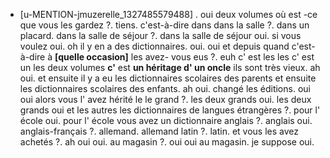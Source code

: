  * [u-MENTION-jmuzerelle_1327485579488]
	.
	 oui deux volumes où est -ce que vous les gardez ?.
	 tiens.
	 c'est-à-dire dans dans la salle ?.
	 dans un placard.
	 dans la salle de séjour ?.
	 dans la salle de séjour oui.
	 si vous voulez oui.
	 oh il y en a des dictionnaires.
	 oui.
	 oui et depuis quand c'est-à-dire à **[quelle occasion]** les avez- vous eus ?.
	 euh c' est les les c' est un les deux volumes **c'** est **un héritage d' un oncle** ils sont très vieux.
	 ah oui.
	 et ensuite il y a eu les dictionnaires scolaires des parents et ensuite les dictionnaires scolaires des enfants.
	 ah oui.
	 changé les éditions.
	 oui oui alors vous l' avez hérité le le grand ?.
	 les deux grands oui.
	 les deux grands oui et les autres les dictionnaires de langues étrangères ?.
	 pour l' école oui.
	 pour l' école vous avez un dictionnaire anglais ?.
	 anglais oui.
	 anglais-français ?.
	 allemand.
	 allemand latin ?.
	 latin.
	 et vous les avez achetés ?.
	 ah oui oui.
	 au magasin ?.
	 oui oui au magasin.
	 je suppose oui.
	
